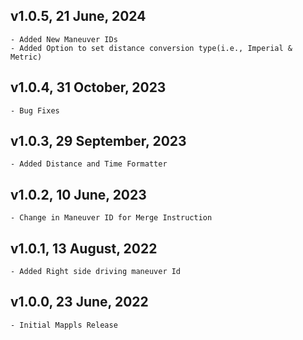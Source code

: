 ## v1.0.5, 21 June, 2024
    - Added New Maneuver IDs
    - Added Option to set distance conversion type(i.e., Imperial & Metric)
    
## v1.0.4, 31 October, 2023
    - Bug Fixes
## v1.0.3, 29 September, 2023
    - Added Distance and Time Formatter

## v1.0.2, 10 June, 2023
    - Change in Maneuver ID for Merge Instruction

## v1.0.1, 13 August, 2022
    - Added Right side driving maneuver Id

## v1.0.0, 23 June, 2022
    - Initial Mappls Release